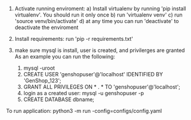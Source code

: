 1) Activate running enviroment:
    a) Install virtualenv by running 'pip install virtualenv'. You should run it only once
    b) run 'virtualenv venv'
    c) run 'source venv/bin/activate'
    d) at any time you can run 'deactivate' to deactivate the enviroment

2) Install requirements:
    run 'pip -r requirements.txt'

3) make sure mysql is install, user is created, and privilerges are granted
   As an example you can run the following:
    1) mysql -uroot
    2) CREATE USER 'genshopuser'@'localhost' IDENTIFIED BY 'GenShop_123';
    3) GRANT ALL PRIVILEGES ON * . * TO 'genshopuser'@'localhost';
    4) login as a created user: mysql -u genshopuser -p
    5) CREATE DATABASE dbname;

To run application:
python3 -m run -config=configs/config.yaml
